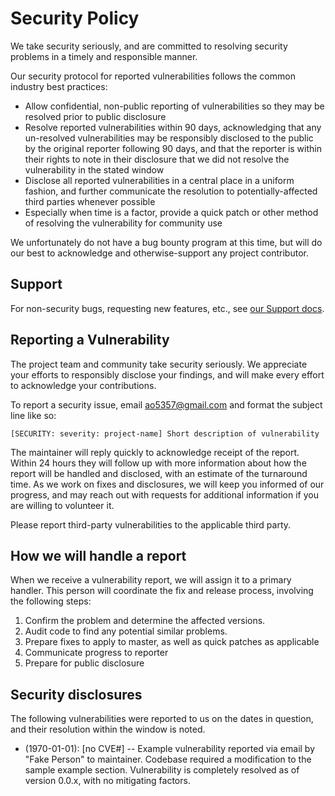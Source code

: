 # Security Policy

We take security seriously, and are committed to resolving security problems in a timely and responsible manner.

Our security protocol for reported vulnerabilities follows the common industry best practices:

  * Allow confidential, non-public reporting of vulnerabilities so they may be resolved prior to public disclosure
  * Resolve reported vulnerabilities within 90 days, acknowledging that any un-resolved vulnerabilities may be responsibly 
    disclosed to the public by the original reporter following 90 days, and that the reporter is within their rights to 
    note in their disclosure that we did not resolve the vulnerability in the stated window
  * Disclose all reported vulnerabilities in a central place in a uniform fashion, and further communicate the resolution 
    to potentially-affected third parties whenever possible
  * Especially when time is a factor, provide a quick patch or other method of resolving the vulnerability for community use

We unfortunately do not have a bug bounty program at this time, but will do our best to acknowledge and otherwise-support 
any project contributor.

## Support

For non-security bugs, requesting new features, etc., see [our Support docs](SUPPORT.md).

## Reporting a Vulnerability

The project team and community take security seriously. We appreciate your efforts to responsibly disclose your findings, 
and will make every effort to acknowledge your contributions.

To report a security issue, email [ao5357@gmail.com](mailto:ao5357@gmail.com) and format the subject line like so:

```
[SECURITY: severity: project-name] Short description of vulnerability
```

The maintainer will reply quickly to acknowledge receipt of the report. Within 24 hours they will follow up with more information 
about how the report will be handled and disclosed, with an estimate of the turnaround time. As we work on fixes and disclosures, 
we will keep you informed of our progress, and may reach out with requests for additional information if you are willing to 
volunteer it.

Please report third-party vulnerabilities to the applicable third party.

## How we will handle a report

When we receive a vulnerability report, we will assign it to a primary handler. This person will coordinate the fix and 
release process, involving the following steps:

  1. Confirm the problem and determine the affected versions.
  2. Audit code to find any potential similar problems.
  3. Prepare fixes to apply to master, as well as quick patches as applicable
  4. Communicate progress to reporter
  5. Prepare for public disclosure

## Security disclosures

The following vulnerabilities were reported to us on the dates in question, and their resolution within the window is noted.

  * (1970-01-01): \[no CVE#] -- Example vulnerability reported via email by "Fake Person" to maintainer. Codebase required 
    a modification to the sample example section. Vulnerability is completely resolved as of version 0.0.x, with no mitigating 
    factors.
